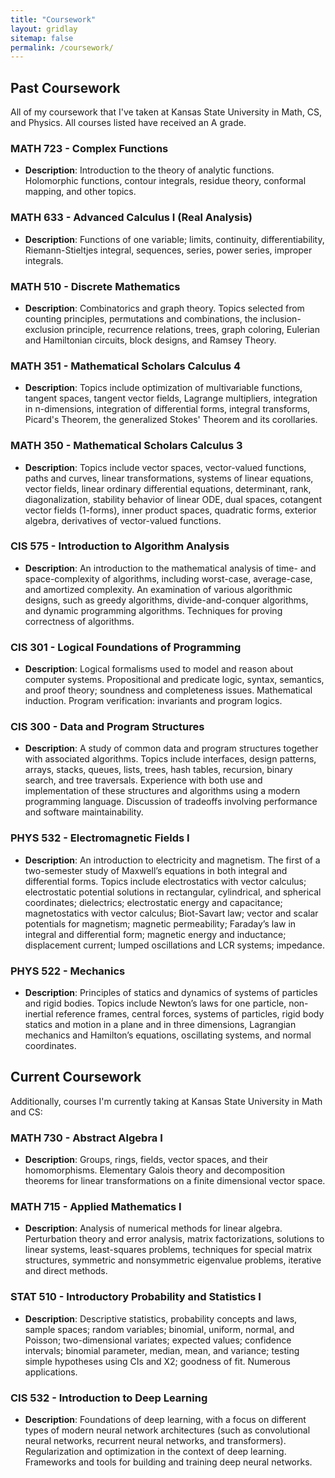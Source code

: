 ```yaml
---
title: "Coursework"
layout: gridlay
sitemap: false
permalink: /coursework/
---
```


## Past Coursework

All of my coursework that I've taken at Kansas State University in Math, CS, and Physics. All courses listed have received an A grade.

### MATH 723 - Complex Functions
- **Description**: Introduction to the theory of analytic functions. Holomorphic functions, contour integrals, residue theory, conformal mapping, and other topics.

### MATH 633 - Advanced Calculus I (Real Analysis)
- **Description**: Functions of one variable; limits, continuity, differentiability, Riemann-Stieltjes integral, sequences, series, power series, improper integrals.

### MATH 510 - Discrete Mathematics
- **Description**: Combinatorics and graph theory. Topics selected from counting principles, permutations and combinations, the inclusion-exclusion principle, recurrence relations, trees, graph coloring, Eulerian and Hamiltonian circuits, block designs, and Ramsey Theory.

### MATH 351 - Mathematical Scholars Calculus 4
- **Description**: Topics include optimization of multivariable functions, tangent spaces, tangent vector fields, Lagrange multipliers, integration in n-dimensions, integration of differential forms, integral transforms, Picard's Theorem, the generalized Stokes' Theorem and its corollaries.

### MATH 350 - Mathematical Scholars Calculus 3
- **Description**: Topics include vector spaces, vector-valued functions, paths and curves, linear transformations, systems of linear equations, vector fields, linear ordinary differential equations, determinant, rank, diagonalization, stability behavior of linear ODE, dual spaces, cotangent vector fields (1-forms), inner product spaces, quadratic forms, exterior algebra, derivatives of vector-valued functions.

### CIS 575 - Introduction to Algorithm Analysis
- **Description**: An introduction to the mathematical analysis of time- and space-complexity of algorithms, including worst-case, average-case, and amortized complexity. An examination of various algorithmic designs, such as greedy algorithms, divide-and-conquer algorithms, and dynamic programming algorithms. Techniques for proving correctness of algorithms.

### CIS 301 - Logical Foundations of Programming
- **Description**: Logical formalisms used to model and reason about computer systems. Propositional and predicate logic, syntax, semantics, and proof theory; soundness and completeness issues. Mathematical induction. Program verification: invariants and program logics.

### CIS 300 - Data and Program Structures
- **Description**: A study of common data and program structures together with associated algorithms. Topics include interfaces, design patterns, arrays, stacks, queues, lists, trees, hash tables, recursion, binary search, and tree traversals. Experience with both use and implementation of these structures and algorithms using a modern programming language. Discussion of tradeoffs involving performance and software maintainability.

### PHYS 532 - Electromagnetic Fields I
- **Description**: An introduction to electricity and magnetism. The first of a two-semester study of Maxwell’s equations in both integral and differential forms. Topics include electrostatics with vector calculus; electrostatic potential solutions in rectangular, cylindrical, and spherical coordinates; dielectrics; electrostatic energy and capacitance; magnetostatics with vector calculus; Biot-Savart law; vector and scalar potentials for magnetism; magnetic permeability; Faraday’s law in integral and differential form; magnetic energy and inductance; displacement current; lumped oscillations and LCR systems; impedance.

### PHYS 522 - Mechanics
- **Description**: Principles of statics and dynamics of systems of particles and rigid bodies. Topics include Newton’s laws for one particle, non-inertial reference frames, central forces, systems of particles, rigid body statics and motion in a plane and in three dimensions, Lagrangian mechanics and Hamilton’s equations, oscillating systems, and normal coordinates.

## Current Coursework

Additionally, courses I'm currently taking at Kansas State University in Math and CS:

### MATH 730 - Abstract Algebra I
- **Description**: Groups, rings, fields, vector spaces, and their homomorphisms. Elementary Galois theory and decomposition theorems for linear transformations on a finite dimensional vector space.

### MATH 715 - Applied Mathematics I
- **Description**: Analysis of numerical methods for linear algebra. Perturbation theory and error analysis, matrix factorizations, solutions to linear systems, least-squares problems, techniques for special matrix structures, symmetric and nonsymmetric eigenvalue problems, iterative and direct methods.

### STAT 510 - Introductory Probability and Statistics I
- **Description**: Descriptive statistics, probability concepts and laws, sample spaces; random variables; binomial, uniform, normal, and Poisson; two-dimensional variates; expected values; confidence intervals; binomial parameter, median, mean, and variance; testing simple hypotheses using CIs and X2; goodness of fit. Numerous applications.

### CIS 532 - Introduction to Deep Learning
- **Description**: Foundations of deep learning, with a focus on different types of modern neural network architectures (such as convolutional neural networks, recurrent neural networks, and transformers). Regularization and optimization in the context of deep learning. Frameworks and tools for building and training deep neural networks.
